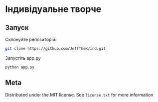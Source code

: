 # Індивідуальне творче

## Запуск

Склонуйте репозиторій:

```sh
git clone https://github.com/JeffTheK/ind.git
```

Запустіть app.py
```sh
python app.py
```

## Meta

Distributed under the MIT license. See ``license.txt`` for more information
